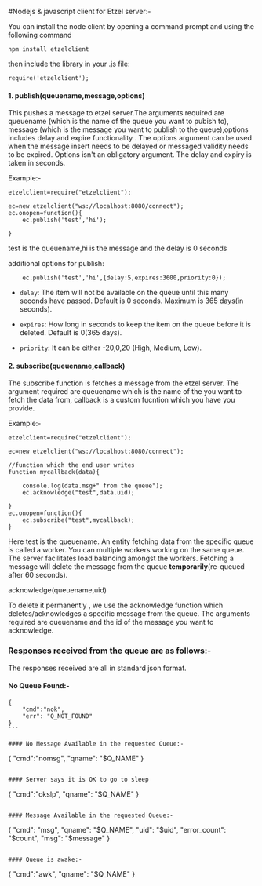 

#Nodejs & javascript client for Etzel server:-

You can install the node client by opening a command prompt and using the following command

````
npm install etzelclient
````

then include the library in your .js file:

````
require('etzelclient');
````

#### 1. publish(queuename,message,options)

This pushes a message to etzel server.The arguments required are queuename (which is the name of the queue you want to pubish to), message (which is the message you want to publish to the queue),options includes delay and expire functionality . The options argument  can be used when the message insert needs to be delayed or messaged validity needs to be expired. Options isn't an obligatory argument. The delay and expiry is taken in seconds.

Example:-
````
etzelclient=require("etzelclient");

ec=new etzelclient("ws://localhost:8080/connect");
ec.onopen=function(){
    ec.publish('test','hi');

}
````

test is the queuename,hi is the message and the delay is 0 seconds

additional options for publish:

````
    ec.publish('test','hi',{delay:5,expires:3600,priority:0});
````

* `delay`: The item will not be available on the queue until this many seconds have passed.
Default is 0 seconds. Maximum is 365 days(in seconds).

* `expires`: How long in seconds to keep the item on the queue before it is deleted.
Default is 0(365 days).

* `priority`: It can be either -20,0,20 (High, Medium, Low).


#### 2. subscribe(queuename,callback)

The subscribe function is fetches a message from the etzel server. The argument required are queuename which is the name of the you want to fetch the data from, callback is a custom fucntion which you have you provide. 


Example:-

````
etzelclient=require("etzelclient");

ec=new etzelclient("ws://localhost:8080/connect");

//function which the end user writes
function mycallback(data){

    console.log(data.msg+" from the queue");
    ec.acknowledge("test",data.uid);

}
ec.onopen=function(){
    ec.subscribe("test",mycallback);
}

````
Here test is the queuename.
An entity fetching data from the specific queue is called a worker. You can multiple workers working on the same queue. The server facilitates load balancing amongst the workers. Fetching a message will delete the message from the queue **temporarily**(re-queued after 60 seconds). 

acknowledge(queuename,uid)

To delete it permanently , we use the acknowledge function which deletes/acknowledges a specific message from the queue. The arguments required are queuename and the id of the message you want to acknowledge.



### Responses received from the queue are as follows:-

The responses received are all in standard json format.


#### No Queue Found:-

````
{
    "cmd":"nok",
    "err": "Q_NOT_FOUND"
}
```

#### No Message Available in the requested Queue:-

````
{
    "cmd":"nomsg",
    "qname": "$Q_NAME"
}
````

#### Server says it is OK to go to sleep

````
{
    "cmd":"okslp",
    "qname": "$Q_NAME"
}
````

#### Message Available in the requested Queue:-

````
{
    "cmd": "msg",
    "qname": "$Q_NAME",
    "uid": "$uid",
    "error_count": "$count",
    "msg": "$message"
}
````

#### Queue is awake:-

````
{
    "cmd":"awk",
    "qname": "$Q_NAME"
}
````
